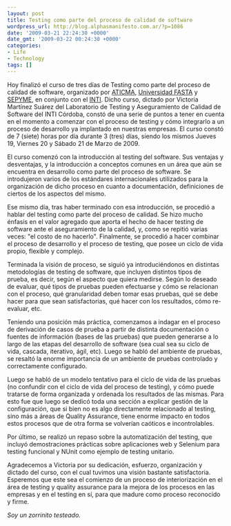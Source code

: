 ```yaml
---
layout: post
title: Testing como parte del proceso de calidad de software
wordpress_url: http://blog.alphasmanifesto.com.ar/?p=1086
date: '2009-03-21 22:24:30 +0000'
date_gmt: '2009-03-22 00:24:30 +0000'
categories:
- Life
- Technology
tags: []
---
```

<div>

Hoy finalizó el curso de tres días de Testing como parte del proceso de calidad de software, organizado por [ATICMA](http://www.aticma.org.ar/), [Universidad FASTA](http://www.ufasta.edu.ar/) y [SEPYME](http://www.sepyme.gov.ar/), en conjunto con el [INTI](http://www.inti.gov.ar/). Dicho curso, dictado por Victoria Martínez Suárez del Laboratorio de Testing y Aseguramiento de Calidad de Software del INTI Córdoba, constó de una serie de puntos a tener en cuenta en el momento a comenzar con el proceso de testing y cómo integrarlo a un proceso de desarrollo ya implantado en nuestras empresas. El curso constó de 7 (siete) horas por día durante 3 (tres) días, siendo los mismos Jueves 19, Viernes 20 y Sábado 21 de Marzo de 2009.

El curso comenzó con la introducción al testing del software. Sus ventajas y desventajas, y la introducción a conceptos comunes en un área que aún se encuentra en desarrollo como parte del proceso de software. Se introdujeron varios de los estándares internacionales utilizados para la organización de dicho proceso en cuanto a documentación, definiciones de ciertos de los aspectos del mismo.

Ese mismo día, tras haber terminado con esa introducción, se procedió a hablar del testing como parte del proceso de calidad. Se hizo mucho énfasis en el valor agregado que aporta el hecho de hacer testing de software ante el aseguramiento de la calidad, y, como se repitió varias veces: "el costo de no hacerlo". Finalmente, se procedió a hacer combinar el proceso de desarrollo y el proceso de testing, que posee un ciclo de vida propio, flexible y complejo.

Terminada la visión de proceso, se siguió ya introduciéndonos en distintas metodologías de testing de software, que incluyen distintos tipos de prueba, es decir, según el aspecto que quiera medirse. Según lo deseado de evaluar, qué tipos de pruebas pueden efectuarse y cómo se relacionan con el proceso, qué granularidad deben tomar esas pruebas, qué se debe hacer para que sean satisfactorias, qué hacer con los resultados, cómo re-evaluar, etc.

Teniendo una posición más práctica, comenzamos a indagar en el proceso de derivación de casos de prueba a partir de distinta documentación o fuentes de información (bases de las pruebas) que pueden generarse a lo largo de las etapas del desarrollo de software (sea cual sea su ciclo de vida, cascada, iterativo, ágil, etc). Luego se habló del ambiente de pruebas, se resaltó la enorme importancia de un ambiente de pruebas controlado y correctamente configurado.

Luego se habló de un modelo tentativo para el ciclo de vida de las pruebas (no confundir con el ciclo de vida del proceso de testing), y cómo puede tratarse de forma organizada y ordenada los resultados de las mismas. Para esto fue que luego se dedicó toda una sección a explicar gestión de la configuración, que si bien no es algo directamente relacionado al testing, sino más a áreas de Quality Assurance, tiene enorme impacto en todos estos procesos que de otra forma se volverían caóticos e incontrolables.

Por último, se realizó un repaso sobre la automatización del testing, que incluyó demostraciones prácticas sobre aplicaciones web y Selenium para testing funcional y NUnit como ejemplo de testing unitario.

Agradecemos a Victoria por su dedicación, esfuerzo, organización y dictado del curso, con el cual tuvimos una visión bastante satisfactoria. Esperemos que este sea el comienzo de un proceso de interiorización en el área de testing y quality assurance para la mejora de los procesos en las empresas y en el testing en sí, para que madure como proceso reconocido y firme.

_Soy un zorrinito testeado._

